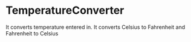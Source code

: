# TemperatureConverter
It converts temperature entered in. It converts Celsius to Fahrenheit and Fahrenheit to Celsius 
